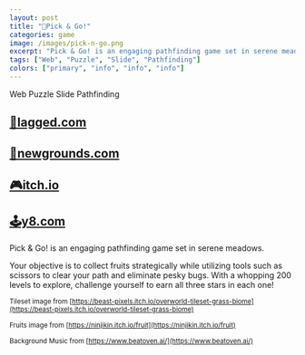 ```yaml
---
layout: post
title: "🍒Pick & Go!"
categories: game
image: /images/pick-n-go.png
excerpt: "Pick & Go! is an engaging pathfinding game set in serene meadows."
tags: ["Web", "Puzzle", "Slide", "Pathfinding"]
colors: ["primary", "info", "info", "info"]
---
```


<span class="badge badge-primary">Web</span>
<span class="badge badge-info">Puzzle</span>
<span class="badge badge-info">Slide</span>
<span class="badge badge-info">Pathfinding</span>

## [🎯lagged.com](https://lagged.com/play/6034/)

## [🎨newgrounds.com](https://www.newgrounds.com/portal/view/886986)

## [🎮itch.io](https://sublevelgames.itch.io/pickngo)

## [🕹️y8.com](https://ko.y8.com/games/pick_go_)

Pick & Go! is an engaging pathfinding game set in serene meadows.

Your objective is to collect fruits strategically while utilizing tools such as scissors to clear your path and eliminate pesky bugs. With a whopping 200 levels to explore, challenge yourself to earn all three stars in each one!

<small>Tileset image from [https://beast-pixels.itch.io/overworld-tileset-grass-biome](https://beast-pixels.itch.io/overworld-tileset-grass-biome)</small>

<small>Fruits image from [https://ninjikin.itch.io/fruit](https://ninjikin.itch.io/fruit)</small>

<small>Background Music from [https://www.beatoven.ai/](https://www.beatoven.ai/)</small>